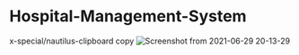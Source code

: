 # Hospital-Management-System

x-special/nautilus-clipboard
copy
![Screenshot from 2021-06-29 20-13-29](https://user-images.githubusercontent.com/68191677/123818552-b5f25e80-d916-11eb-8fee-bbba85edccf7.png)
